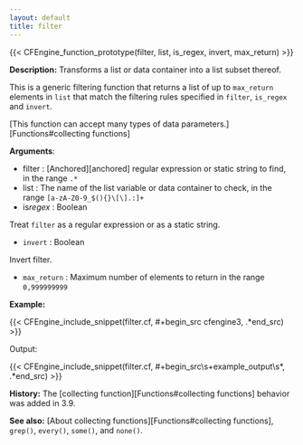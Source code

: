 ```yaml
---
layout: default
title: filter
---
```


{{< CFEngine_function_prototype(filter, list, is_regex, invert, max_return) >}}

**Description:** Transforms a list or data container into a list subset thereof.

This is a generic filtering function that returns a list of up to `max_return`
elements in `list` that match the filtering rules specified in `filter`,
`is_regex` and `invert`.

[This function can accept many types of data parameters.][Functions#collecting functions]

**Arguments**:

- filter : [Anchored][anchored] regular expression or static string to find, in the range `.*`
- list : The name of the list variable or data container to check, in the range
  `[a-zA-Z0-9_$(){}\[\].:]+`
- is*regex* : Boolean

Treat `filter` as a regular expression or as a static string.

- `invert` : Boolean

Invert filter.

- `max_return` : Maximum number of elements to return in the range `0,999999999`

**Example:**

{{< CFEngine_include_snippet(filter.cf, #\+begin_src cfengine3, .*end_src) >}}

Output:

{{< CFEngine_include_snippet(filter.cf, #\+begin_src\s+example_output\s*, .*end_src) >}}

**History:** The [collecting function][Functions#collecting functions] behavior was added in 3.9.

**See also:** [About collecting functions][Functions#collecting functions], `grep()`, `every()`, `some()`, and `none()`.
